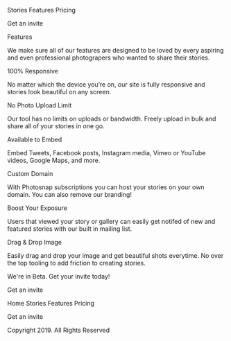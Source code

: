   Stories
  Features
  Pricing

  Get an invite

  Features

  We make sure all of our features are designed to be loved by every aspiring and even 
  professional photograpers who wanted to share their stories.

  100% Responsive

  No matter which the device you’re on, our site is fully responsive and stories 
  look beautiful on any screen.

  No Photo Upload Limit

  Our tool has no limits on uploads or bandwidth. Freely upload in bulk and share 
  all of your stories in one go.

  Available to Embed

  Embed Tweets, Facebook posts, Instagram media, Vimeo or YouTube videos, Google 
  Maps, and more. 

  Custom Domain

  With Photosnap subscriptions you can host your stories on your own domain. You can 
  also remove our branding!

  Boost Your Exposure

  Users that viewed your story or gallery can easily get notifed of new and featured 
  stories with our built in mailing list.

  Drag & Drop Image

  Easily drag and drop your image and get beautiful shots everytime. No over the top 
  tooling to add friction to creating stories.

  We're in Beta. Get your invite today!
  
  Get an invite

  Home
  Stories
  Features
  Pricing

  Get an invite

  Copyright 2019. All Rights Reserved